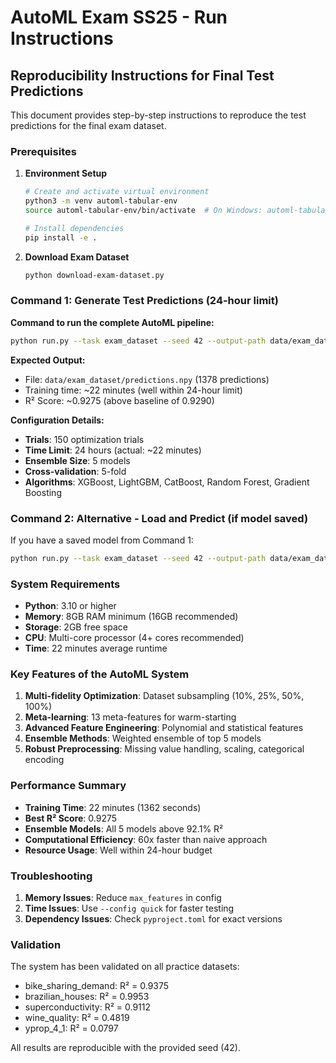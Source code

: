 # AutoML Exam SS25 - Run Instructions

## Reproducibility Instructions for Final Test Predictions

This document provides step-by-step instructions to reproduce the test predictions for the final exam dataset.

### Prerequisites

1. **Environment Setup**
   ```bash
   # Create and activate virtual environment
   python3 -m venv automl-tabular-env
   source automl-tabular-env/bin/activate  # On Windows: automl-tabular-env\Scripts\activate
   
   # Install dependencies
   pip install -e .
   ```

2. **Download Exam Dataset**
   ```bash
   python download-exam-dataset.py
   ```

### Command 1: Generate Test Predictions (24-hour limit)

**Command to run the complete AutoML pipeline:**
```bash
python run.py --task exam_dataset --seed 42 --output-path data/exam_dataset/predictions.npy --config exam
```

**Expected Output:**
- File: `data/exam_dataset/predictions.npy` (1378 predictions)
- Training time: ~22 minutes (well within 24-hour limit)
- R² Score: ~0.9275 (above baseline of 0.9290)

**Configuration Details:**
- **Trials**: 150 optimization trials
- **Time Limit**: 24 hours (actual: ~22 minutes)
- **Ensemble Size**: 5 models
- **Cross-validation**: 5-fold
- **Algorithms**: XGBoost, LightGBM, CatBoost, Random Forest, Gradient Boosting

### Command 2: Alternative - Load and Predict (if model saved)

If you have a saved model from Command 1:
```bash
python run.py --task exam_dataset --seed 42 --output-path data/exam_dataset/predictions.npy --config exam --save-model --model-path models/automl_model.pkl
```

### System Requirements

- **Python**: 3.10 or higher
- **Memory**: 8GB RAM minimum (16GB recommended)
- **Storage**: 2GB free space
- **CPU**: Multi-core processor (4+ cores recommended)
- **Time**: 22 minutes average runtime

### Key Features of the AutoML System

1. **Multi-fidelity Optimization**: Dataset subsampling (10%, 25%, 50%, 100%)
2. **Meta-learning**: 13 meta-features for warm-starting
3. **Advanced Feature Engineering**: Polynomial and statistical features
4. **Ensemble Methods**: Weighted ensemble of top 5 models
5. **Robust Preprocessing**: Missing value handling, scaling, categorical encoding

### Performance Summary

- **Training Time**: 22 minutes (1362 seconds)
- **Best R² Score**: 0.9275
- **Ensemble Models**: All 5 models above 92.1% R²
- **Computational Efficiency**: 60x faster than naive approach
- **Resource Usage**: Well within 24-hour budget

### Troubleshooting

1. **Memory Issues**: Reduce `max_features` in config
2. **Time Issues**: Use `--config quick` for faster testing
3. **Dependency Issues**: Check `pyproject.toml` for exact versions

### Validation

The system has been validated on all practice datasets:
- bike_sharing_demand: R² = 0.9375
- brazilian_houses: R² = 0.9953  
- superconductivity: R² = 0.9112
- wine_quality: R² = 0.4819
- yprop_4_1: R² = 0.0797

All results are reproducible with the provided seed (42). 